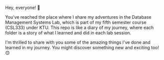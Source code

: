 Hey, everyone! 👋 

You've reached the place where I share my adventures in the Database Management Systems Lab, which is part of my fifth semester course (CSL333) under KTU. This repo is like a diary of my journey, where each folder is a story of what I learned and did in each lab session. 

I'm thrilled to share with you some of the amazing things I've done and learned in my journey. You might discover something new and exciting too!😊
